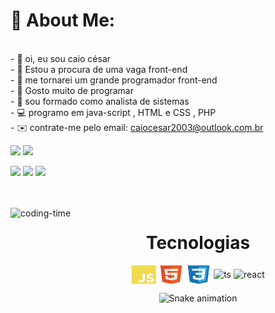 
# 💫 About Me:
<br>- 👋 oi, eu sou caio césar<br>- 👀 Estou a procura de uma vaga front-end<br>- 🌱 me tornarei um grande programador front-end<br>- 💞️ Gosto muito de programar<br>- 📖 sou formado como analista de sistemas<br>- 💻 programo em java-script , HTML e CSS , PHP<br>- ✉️ contrate-me pelo email: caiocesar2003@outlook.com.br


 ![](http://github-profile-summary-cards.vercel.app/api/cards/stats?username=caio345&theme=default) ![](http://github-profile-summary-cards.vercel.app/api/cards/repos-per-language?username=caio345&theme=default)



 <div> 
 
  <a href="" target="_blank"><img src="https://img.shields.io/badge/-Instagram-%23E4405F?style=for-the-badge&logo=instagram&logoColor=white" target="_blank"></a>
  <a href = "cc2354387@gmail.com"><img src="https://img.shields.io/badge/-Gmail-%23333?style=for-the-badge&logo=gmail&logoColor=white" target="_blank"></a>
  <a href="https://www.linkedin.com/in/caio-césar-19938024b/" target="_blank"><img src="https://img.shields.io/badge/-LinkedIn-%230077B5?style=for-the-badge&logo=linkedin&logoColor=white" target="_blank"></a> 


  
</div>
 

<br>

<div  align="center"> 
  <div style="display: inline_block"><br>
    <img align="left" height="250" alt="coding-time" src="code.gif">
    <h1 align="center"> Tecnologias </h1>
    <img align="center" height="30" width="40" alt="js-icon"  src="https://raw.githubusercontent.com/devicons/devicon/master/icons/javascript/javascript-plain.svg">
  <img align="center" height="30" width="40" alt="html-icon" src="https://raw.githubusercontent.com/devicons/devicon/master/icons/html5/html5-original.svg">
     <img align="center" height="30" width="40" alt="css-icon" src="https://raw.githubusercontent.com/devicons/devicon/master/icons/css3/css3-original.svg">
     <img align="center" alt="ts" src="https://img.shields.io/badge/TypeScript-007ACC?style=for-the-badge&logo=typescript&logoColor=white" />
     <img align="center" alt="react" src="https://img.shields.io/badge/React-20232A?style=for-the-badge&logo=react&logoColor=61DAFB" />
    </div> 
 
  
    
  
 
   
  

  
![Snake animation](https://github.com/LuigiGF/LuigiGF/blob/output/github-contribution-grid-snake.svg)





 
  

  


